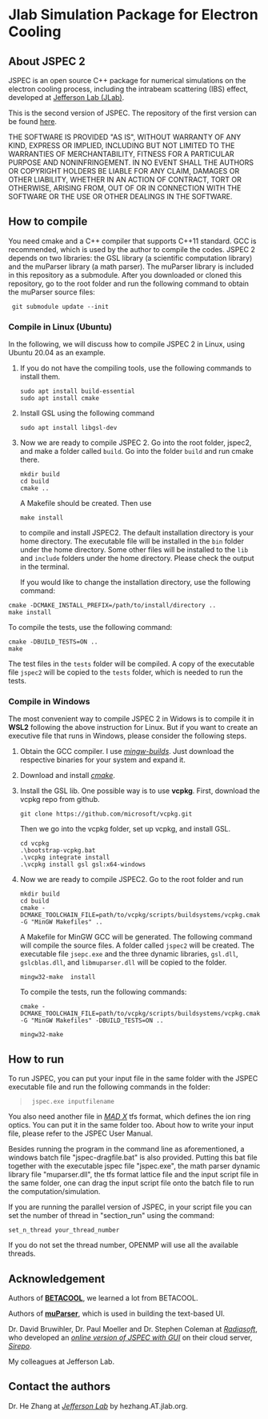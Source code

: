 # Jlab Simulation Package for Electron Cooling

## About JSPEC 2

JSPEC is an open source C++ package for numerical simulations on the electron cooling process, including the intrabeam scattering (IBS) effect, developed at [Jefferson Lab (JLab)](http://www.jlab.org). 

This is the second version of JSPEC. The repository of the first version can be found [here](https://github.com/zhanghe9704/electroncooling).

THE SOFTWARE IS PROVIDED "AS IS", WITHOUT WARRANTY OF ANY KIND, EXPRESS OR IMPLIED, INCLUDING BUT NOT LIMITED TO THE WARRANTIES OF MERCHANTABILITY, FITNESS FOR A PARTICULAR PURPOSE AND NONINFRINGEMENT. IN NO EVENT SHALL THE AUTHORS OR COPYRIGHT HOLDERS BE LIABLE FOR ANY CLAIM, DAMAGES OR OTHER LIABILITY, WHETHER IN AN ACTION OF CONTRACT, TORT OR OTHERWISE, ARISING FROM, OUT OF OR IN CONNECTION WITH THE SOFTWARE OR THE USE OR OTHER DEALINGS IN THE SOFTWARE.

## How to compile

You need cmake and a C++ compiler that supports C++11 standard. GCC is recommended,  which is used by the author to compile the codes. JSPEC 2 depends on two libraries: the GSL library (a scientific computation library) and the muParser library (a math parser). The muParser library is included in this repository as a submodule. After you downloaded or cloned this repository, go to the root folder and run the following command to obtain the muParser source files:

```shell
 git submodule update --init
```

### Compile in Linux (Ubuntu)

In the following, we will discuss how to compile JSPEC 2 in Linux, using Ubuntu 20.04 as an example. 

1. If you do not have the compiling tools, use the following commands to install them. 
   
   ```shell
   sudo apt install build-essential
   sudo apt install cmake
   ```

2. Install GSL using the following command
   
   ```shell
   sudo apt install libgsl-dev
   ```

3. Now we are ready to compile JSPEC 2. Go into the root folder, jspec2, and make a folder called `build`.  Go into the folder `build` and run cmake there. 
   
   ```shell
   mkdir build
   cd build
   cmake ..
   ```
   
   A Makefile should be created. Then use
   
   ```shell
   make install
   ```
   
    to compile and install JSPEC2. The default installation directory is your home directory. The executable file will be installed in the `bin` folder under the home directory. Some other files will be installed to the `lib` and `include` folders under the home directory. Please check the output in the terminal. 

   If you would like to change the installation directory, use the following command:

```shell
cmake -DCMAKE_INSTALL_PREFIX=/path/to/install/directory ..
make install
```

   To compile the tests, use the following command:

```
cmake -DBUILD_TESTS=ON ..
make
```

   The test files in the `tests` folder will be compiled. A copy of the executable file `jspec2` will be copied to the `tests` folder, which is needed to run the tests. 

### Compile in Windows

The most convenient way to compile JSPEC 2 in Widows is to compile it in **WSL2** following the above instruction for Linux. But if you want to create an executive file that runs in Windows, please consider the following steps. 

1. Obtain the GCC compiler. I use  [*mingw-builds*](https://github.com/niXman/mingw-builds-binaries). Just download the respective binaries for your system and expand it. 

2. Download and install [*cmake*](https://cmake.org/download/).

3. Install the GSL lib. One possible way is to use **vcpkg**. First, download the vcpkg repo from github. 
   
   ```shell
   git clone https://github.com/microsoft/vcpkg.git
   ```
   
   Then we go into the vcpkg folder, set up vcpkg,  and install GSL. 
   
   ```shell
   cd vcpkg
   .\bootstrap-vcpkg.bat
   .\vcpkg integrate install
   .\vcpkg install gsl gsl:x64-windows
   ```

4. Now we are ready to compile JSPEC2. Go to the root folder and run
   
   ```shell
   mkdir build
   cd build
   cmake -DCMAKE_TOOLCHAIN_FILE=path/to/vcpkg/scripts/buildsystems/vcpkg.cmake -G "MinGW Makefiles" ..
   ```
   
   A Makefile for MinGW GCC will be generated.  The following command will compile the source files. A folder called `jspec2` will be created. The executable file `jsepc.exe` and the three dynamic libraries, `gsl.dll`, `gslcblas.dll`, and `libmuparser.dll` will be copied to the folder. 
   
   ```shell
   mingw32-make  install
   ```
   
   To compile the tests, run the following commands:
   
   ```shell
   cmake -DCMAKE_TOOLCHAIN_FILE=path/to/vcpkg/scripts/buildsystems/vcpkg.cmake -G "MinGW Makefiles" -DBUILD_TESTS=ON ..
   
   mingw32-make
   ```

## How to run

To run JSPEC, you can put your input file in the same folder with the JSPEC executable file and run the following commands in the folder:

> ` jspec.exe inputfilename` 

You also need another file in [*MAD X*](https://madx.web.cern.ch/madx/) tfs format, which defines the ion ring optics. You can put it in the same folder too. About how to write your input file, please refer to the JSPEC User Manual. 

Besides running the program in the command line as aforementioned, a windows batch file "jspec-dragfile.bat" is also provided. Putting this bat file together with the executable jspec file "jspec.exe", the math parser dynamic library file "muparser.dll", the tfs format lattice file and the input script file in the same folder, one can drag the  input script file onto the batch file to run the computation/simulation. 

If you are running the parallel version of JSPEC, in your script file you can set the number of thread in "section_run" using the command: 

```
set_n_thread your_thread_number
```

If you do not set the thread number, OPENMP will use all the available threads. 

## Acknowledgement

Authors of [**BETACOOL**](http://betacool.jinr.ru/), we learned a lot from BETACOOL. 

Authors of [**muParser**](http://beltoforion.de/article.php?a=muparser),  which is used in building the text-based UI. 

Dr. David Bruwihler, Dr. Paul Moeller and Dr. Stephen Coleman at [*Radiasoft*](http://radiasoft.net/), who developed an [*online version of JSPEC with GUI*](https://beta.sirepo.com/#/jspec) on their cloud server, [*Sirepo*](https://beta.sirepo.com/). 

My colleagues at Jefferson Lab. 

## Contact the authors

Dr. He Zhang at [*Jefferson Lab*](www.jlab.org) by hezhang.AT.jlab.org. 
